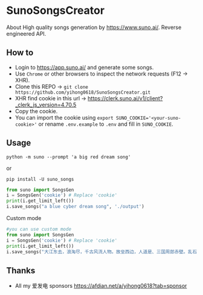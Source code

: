 # SunoSongsCreator
About High quality songs generation by https://www.suno.ai/. Reverse engineered API.

## How to
- Login to https://app.suno.ai/ and generate some songs.
- Use `Chrome` or other browsers to inspect the network requests (F12 -> XHR).
- Clone this REPO -> `git clone https://github.com/yihong0618/SunoSongsCreator.git`
- XHR find cookie in this url -> https://clerk.suno.ai/v1/client?_clerk_js_version=4.70.5 
- Copy the cookie.
- You can import the cookie using `export SUNO_COOKIE='<your-suno-cookie>'` or rename `.env.example` to `.env` and fill in `SUNO_COOKIE`.

## Usage

```
python -m suno --prompt 'a big red dream song'
```

or
```
pip install -U suno_songs
```

```python
from suno import SongsGen
i = SongsGen('cookie') # Replace 'cookie'
print(i.get_limit_left())
i.save_songs("a blue cyber dream song", './output')
```

Custom mode

```python
#you can use custom mode
from suno import SongsGen
i = SongsGen('cookie') # Replace 'cookie'
print(i.get_limit_left())
i.save_songs("大江东去，浪淘尽，千古风流人物。故垒西边，人道是、三国周郎赤壁。乱石穿空，惊涛拍岸，卷起千堆雪。江山如画，一时多少豪杰。遥想公瑾当年，小乔初嫁了，雄姿英发。", is_custom=True, title="custom", tags="轻松的R&B, BPM60, 小调, 电吉他、贝斯、键盘和轻鼓, 男性歌手") 
```

## Thanks

- All my 爱发电 sponsors https://afdian.net/a/yihong0618?tab=sponsor

